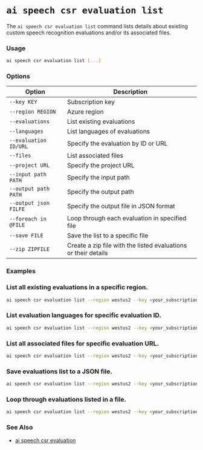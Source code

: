 # `ai speech csr evaluation list`

The `ai speech csr evaluation list` command lists details about existing custom speech recognition evaluations and/or its associated files.

### Usage

``` bash
ai speech csr evaluation list [...]
```

### Options

| Option               | Description                                                    |
|----------------------|----------------------------------------------------------------|
| `--key KEY`          | Subscription key                                               |
| `--region REGION`    | Azure region                                                   |
| `--evaluations`      | List existing evaluations                                      |
| `--languages`        | List languages of evaluations                                  |
| `--evaluation ID/URL`| Specify the evaluation by ID or URL                            |
| `--files`            | List associated files                                          |
| `--project URL`      | Specify the project URL                                        |
| `--input path PATH`  | Specify the input path                                         |
| `--output path PATH` | Specify the output path                                        |
| `--output json FILFE`| Specify the output file in JSON format                         |
| `--foreach in @FILE` | Loop through each evaluation in specified file                 |
| `--save FILE`        | Save the list to a specific file                               |
| `--zip ZIPFILE`      | Create a zip file with the listed evaluations or their details |

### Examples

### List all existing evaluations in a specific region.
``` bash title="List all existing evaluations in a specific region"
ai speech csr evaluation list --region westus2 --key <your_subscription_key> --evaluations
```

### List evaluation languages for specific evaluation ID.
``` bash title="List evaluation languages for specific evaluation ID"
ai speech csr evaluation list --region westus2 --key <your_subscription_key> --evaluation 01234567-89ab-cdef-fedc-ba9876543210 --languages
```

### List all associated files for specific evaluation URL.
``` bash title="List all associated files for specific evaluation URL"
ai speech csr evaluation list --region westus2 --key <your_subscription_key> --evaluation https://example.com/eval/01234567-89ab-cdef-fedc-ba9876543210 --files
```

### Save evaluations list to a JSON file.
``` bash title="Save evaluations list to a JSON file"
ai speech csr evaluation list --region westus2 --key <your_subscription_key> --evaluations --output json evaluations_list.json
```
 
### Loop through evaluations listed in a file.
``` bash title="Loop through evaluations listed in a file"
ai speech csr evaluation list --region westus2 --key <your_subscription_key> --foreach in @evaluations.txt --output path ./evaluations
```

### See Also

- [ai speech csr evaluation](ai-speech-csr-evaluation.md)
